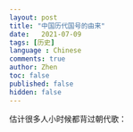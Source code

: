 ```yaml
---
layout: post
title: "中国历代国号的由来"
date:   2021-07-09
tags: [历史]
language : Chinese
comments: true
author: Zhen
toc: false
published: false
hidden: false
---
```

估计很多人小时候都背过朝代歌：



<!--stackedit_data:
eyJoaXN0b3J5IjpbMjU3NTc4Njg2LDE3MjUzODAwNDldfQ==
-->